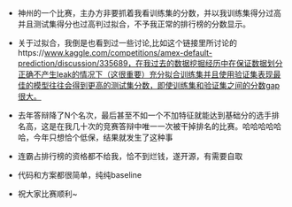 * 神州的一个比赛，主办方非要抓着我看训练集的分数，并以我训练集得分过高并且测试集得分也过高判过拟合，不予我正常的排行榜的分数显示。

* 关于过拟合，我倒是也看到过一些讨论,比如这个链接里所讨论的https://www.kaggle.com/competitions/amex-default-prediction/discussion/335689，在我过去的数据挖掘经历中在保证数据划分正确不产生leak的情况下（这很重要）充分拟合训练集并且使用验证集表现最佳的模型往往会得到更高的测试集分数，即使训练集和验证集之间的分数gap很大。
* 去年答辩降了N个名次，最后甚至不如一个不加特征就能达到基础分的选手排名高，这是在我几十次的竞赛答辩中唯一一次被干掉排名的比赛。哈哈哈哈哈哈，今年只想恰个低保，结果就发生了这种事
* 连霸占排行榜的资格都不给我，恰不到烂钱，遂开源，有需要自取
* 代码和方案都很简单，纯纯baseline
* 祝大家比赛顺利~
